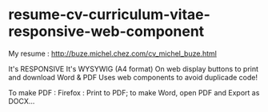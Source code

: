 # resume-cv-curriculum-vitae-responsive-web-component
My resume  : http://buze.michel.chez.com/cv_michel_buze.html

It's RESPONSIVE
It's WYSYWIG (A4 format)
On web display buttons to print and download Word & PDF
Uses web components to avoid duplicade code!

To make PDF : Firefox : Print to PDF; to make Word, open PDF and Export as DOCX...
